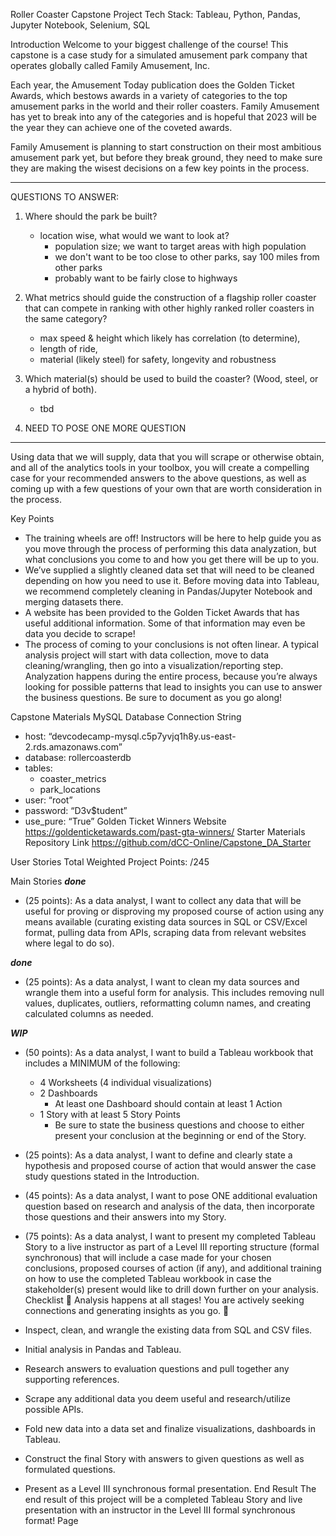 ﻿Roller Coaster Capstone
Project
Tech Stack:
Tableau, Python, Pandas, Jupyter Notebook, Selenium, SQL 


Introduction
Welcome to your biggest challenge of the course! This capstone is a case study for a simulated amusement park company that operates globally called Family Amusement, Inc.

Each year, the Amusement Today publication does the Golden Ticket Awards, which bestows awards in a variety of categories to the top amusement parks in the world and their roller coasters. Family Amusement has yet to break into any of the categories and is hopeful that 2023 will be the year they can achieve one of the coveted awards. 

Family Amusement is planning to start construction on their most ambitious amusement park yet, but before they break ground, they need to make sure they are making the wisest decisions on a few key points in the process.


________________

QUESTIONS TO ANSWER:

1. Where should the park be built?
   - location wise, what would we want to look at? 
      - population size; we want to target areas with high population
      - we don't want to be too close to other parks, say 100 miles from other parks
      - probably want to be fairly close to highways
   
2. What metrics should guide the construction of a flagship roller coaster that can compete in ranking with other highly ranked roller coasters in the same category?
   - max speed & height which likely has correlation (to determine), 
   - length of ride, 
   - material (likely steel) for safety, longevity and robustness
 
3. Which material(s) should be used to build the coaster? (Wood, steel, or a hybrid of both).
   - tbd

4. NEED TO POSE ONE MORE QUESTION
________________


Using data that we will supply, data that you will scrape or otherwise obtain, and all of the analytics tools in your toolbox, you will create a compelling case for your recommended answers to the above questions, as well as coming up with a few questions of your own that are worth consideration in the process.


Key Points
* The training wheels are off! Instructors will be here to help guide you as you move through the process of performing this data analyzation, but what conclusions you come to and how you get there will be up to you. 
* We’ve supplied a slightly cleaned data set that will need to be cleaned depending on how you need to use it. Before moving data into Tableau, we recommend completely cleaning in Pandas/Jupyter Notebook and merging datasets there.
* A website has been provided to the Golden Ticket Awards that has useful additional information. Some of that information may even be data you decide to scrape!
* The process of coming to your conclusions is not often linear. A typical analysis project will start with data collection, move to data cleaning/wrangling, then go into a visualization/reporting step. Analyzation happens during the entire process, because you’re always looking for possible patterns that lead to insights you can use to answer the business questions. Be sure to document as you go along!



Capstone Materials
MySQL Database Connection String
   * host: “devcodecamp-mysql.c5p7yvjq1h8y.us-east-2.rds.amazonaws.com”
   * database: rollercoasterdb
   * tables:
      * coaster_metrics
      * park_locations
   * user: “root”
   * password: “D3v$tudent”
   * use_pure: “True”
Golden Ticket Winners Website
https://goldenticketawards.com/past-gta-winners/
     Starter Materials Repository Link
https://github.com/dCC-Online/Capstone_DA_Starter



User Stories
Total Weighted Project Points: /245 

Main Stories
***done***
* (25  points): As a data analyst, I want to collect any data that will be useful for proving or disproving my proposed course of action using any means available (curating existing data sources in SQL or CSV/Excel format, pulling data from APIs, scraping data from relevant websites where legal to do so). 

***done***
* (25  points): As a data analyst, I want to clean my data sources and wrangle them into a useful form for analysis. This includes removing null values, duplicates, outliers, reformatting column names, and creating calculated columns as needed.

***WIP***
* (50 points): As a data analyst, I want to build a Tableau workbook that includes a MINIMUM of the following:
   * 4 Worksheets (4 individual visualizations)
   * 2 Dashboards
      * At least one Dashboard should contain at least 1 Action
   * 1 Story with at least 5 Story Points
      * Be sure to state the business questions and choose to either present your conclusion at the beginning or end of the Story.

* (25  points): As a data analyst, I want to define and clearly state a hypothesis and proposed course of action that would answer the case study questions stated in the Introduction.

* (45  points): As a data analyst, I want to pose ONE additional evaluation question based on research and analysis of the data, then incorporate those questions and their answers into my Story.

* (75 points): As a data analyst, I want to present my completed Tableau Story to a live instructor as part of a Level III reporting structure (formal synchronous) that will include a case made for your chosen conclusions, proposed courses of action (if any), and additional training on how to use the completed Tableau workbook in case the stakeholder(s) present would like to drill down further on your analysis.
Checklist
🔵 Analysis happens at all stages! You are actively seeking connections and generating insights as you go. 🔵
* Inspect, clean, and wrangle the existing data from SQL and CSV files.
* Initial analysis in Pandas and Tableau.
* Research answers to evaluation questions and pull together any supporting references.
* Scrape any additional data you deem useful and research/utilize possible APIs.
* Fold new data into a data set and finalize visualizations, dashboards in Tableau.
* Construct the final Story with answers to given questions as well as formulated questions.
* Present as a Level III synchronous formal presentation.
End Result
The end result of this project will be a completed Tableau Story and live presentation with an instructor in the Level III formal synchronous format!
Page